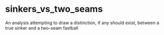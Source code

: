 # sinkers_vs_two_seams
An analysis attempting to draw a distinction, if any should exist, between a true sinker and a two-seam fastball
